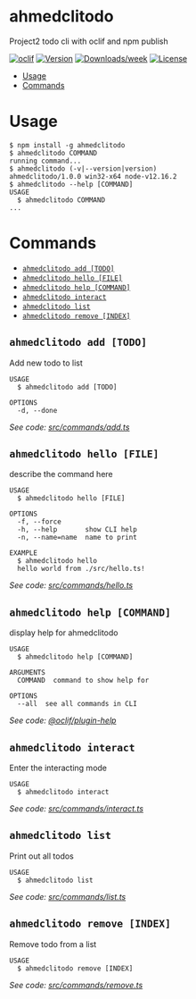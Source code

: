 ahmedclitodo
============

Project2 todo cli with oclif and npm publish

[![oclif](https://img.shields.io/badge/cli-oclif-brightgreen.svg)](https://oclif.io)
[![Version](https://img.shields.io/npm/v/ahmedclitodo.svg)](https://npmjs.org/package/ahmedclitodo)
[![Downloads/week](https://img.shields.io/npm/dw/ahmedclitodo.svg)](https://npmjs.org/package/ahmedclitodo)
[![License](https://img.shields.io/npm/l/ahmedclitodo.svg)](https://github.com/iahmedraza/ahmedclitodo/blob/master/package.json)

<!-- toc -->
* [Usage](#usage)
* [Commands](#commands)
<!-- tocstop -->
# Usage
<!-- usage -->
```sh-session
$ npm install -g ahmedclitodo
$ ahmedclitodo COMMAND
running command...
$ ahmedclitodo (-v|--version|version)
ahmedclitodo/1.0.0 win32-x64 node-v12.16.2
$ ahmedclitodo --help [COMMAND]
USAGE
  $ ahmedclitodo COMMAND
...
```
<!-- usagestop -->
# Commands
<!-- commands -->
* [`ahmedclitodo add [TODO]`](#ahmedclitodo-add-todo)
* [`ahmedclitodo hello [FILE]`](#ahmedclitodo-hello-file)
* [`ahmedclitodo help [COMMAND]`](#ahmedclitodo-help-command)
* [`ahmedclitodo interact`](#ahmedclitodo-interact)
* [`ahmedclitodo list`](#ahmedclitodo-list)
* [`ahmedclitodo remove [INDEX]`](#ahmedclitodo-remove-index)

## `ahmedclitodo add [TODO]`

Add new todo to list

```
USAGE
  $ ahmedclitodo add [TODO]

OPTIONS
  -d, --done
```

_See code: [src/commands/add.ts](https://github.com/iahmedraza/ahmedclitodo/blob/v1.0.0/src/commands/add.ts)_

## `ahmedclitodo hello [FILE]`

describe the command here

```
USAGE
  $ ahmedclitodo hello [FILE]

OPTIONS
  -f, --force
  -h, --help       show CLI help
  -n, --name=name  name to print

EXAMPLE
  $ ahmedclitodo hello
  hello world from ./src/hello.ts!
```

_See code: [src/commands/hello.ts](https://github.com/iahmedraza/ahmedclitodo/blob/v1.0.0/src/commands/hello.ts)_

## `ahmedclitodo help [COMMAND]`

display help for ahmedclitodo

```
USAGE
  $ ahmedclitodo help [COMMAND]

ARGUMENTS
  COMMAND  command to show help for

OPTIONS
  --all  see all commands in CLI
```

_See code: [@oclif/plugin-help](https://github.com/oclif/plugin-help/blob/v3.2.2/src/commands/help.ts)_

## `ahmedclitodo interact`

Enter the interacting mode

```
USAGE
  $ ahmedclitodo interact
```

_See code: [src/commands/interact.ts](https://github.com/iahmedraza/ahmedclitodo/blob/v1.0.0/src/commands/interact.ts)_

## `ahmedclitodo list`

Print out all todos

```
USAGE
  $ ahmedclitodo list
```

_See code: [src/commands/list.ts](https://github.com/iahmedraza/ahmedclitodo/blob/v1.0.0/src/commands/list.ts)_

## `ahmedclitodo remove [INDEX]`

Remove todo from a list

```
USAGE
  $ ahmedclitodo remove [INDEX]
```

_See code: [src/commands/remove.ts](https://github.com/iahmedraza/ahmedclitodo/blob/v1.0.0/src/commands/remove.ts)_
<!-- commandsstop -->
